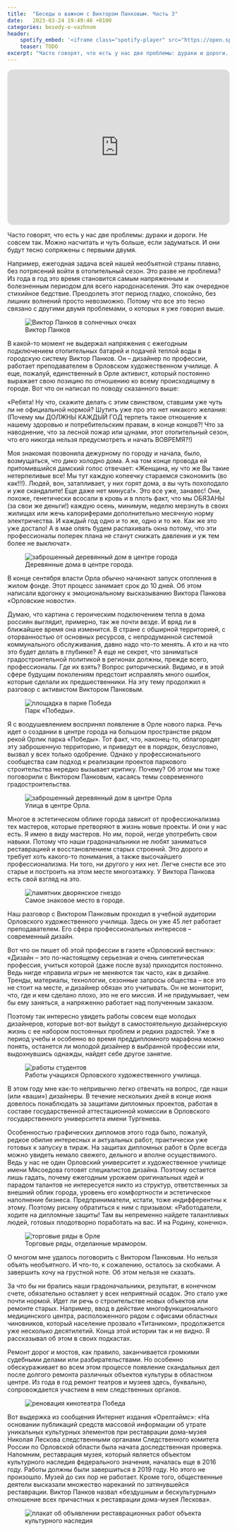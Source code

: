 ```yaml
---
title:  "Беседы о важном с Виктором Панковым. Часть 3"
date:   2023-03-24 19:49:46 +0100
categories: besedy-o-vazhnom
header:
    spotify_embed: '<iframe class="spotify-player" src="https://open.spotify.com/embed/episode/6Ca8dtjrXxIJsYzTiETeRs?utm_source=generator" frameBorder="0" allowfullscreen="" allow="autoplay; clipboard-write; encrypted-media; fullscreen; picture-in-picture" loading="lazy"></iframe>'
    teaser: TODO
excerpt: "Часто говорят, что есть у нас две проблемы: дураки и дороги. Не совсем так. Можно насчитать и чуть больше, если задуматься. И они будут тесно сопряжены с первыми двумя. Например, ежегодная задача всей нашей необъятной страны плавно, без потрясений войти в отопительный сезон. Это разве не проблема? Из года в год это время становится самым напряженным и болезненным периодом для всего народонаселения. Это как очередное стихийное бедствие. Преодолеть этот период гладко, спокойно, без лишних волнений просто невозможно. Потому что все это тесно связано с другими двумя проблемами, о которых я уже говорил выше."
---
```


<iframe data-testid="embed-iframe" style="border-radius:12px" src="https://open.spotify.com/embed/episode/6Ca8dtjrXxIJsYzTiETeRs?utm_source=generator" width="100%" height="352" frameBorder="0" allowfullscreen="" allow="autoplay; clipboard-write; encrypted-media; fullscreen; picture-in-picture" loading="lazy"></iframe>

Часто говорят, что есть у нас две проблемы: дураки и дороги. Не совсем так. Можно насчитать и чуть больше, если задуматься. И они будут тесно сопряжены с первыми двумя.

Например, ежегодная задача всей нашей необъятной страны плавно, без потрясений войти в отопительный сезон. Это разве не проблема? Из года в год это время становится самым напряженным и болезненным периодом для всего народонаселения. Это как очередное стихийное бедствие. Преодолеть этот период гладко, спокойно, без лишних волнений просто невозможно. Потому что все это тесно связано с другими двумя проблемами, о которых я уже говорил выше.

<figure class="align-center">
<img src="https://res.cloudinary.com/dqt3l509c/image/upload/v1756921023/viktor-pankov_tdria0.jpg" alt="Виктор Панков в солнечных очках">
<figcaption>Виктор Панков</figcaption>
</figure>

В какой-то момент не выдержал напряжения с ежегодным подключением отопительных батарей и подачей теплой воды в городскую систему Виктор Панков. Он – дизайнер по профессии, работает преподавателем в Орловском художественном училище. А еще, пожалуй, единственный в Орле активист, который постоянно выражает свою позицию по отношению ко всему происходящему в городе. Вот что он написал по поводу сказанного выше:

«Ребята! Ну что, скажите делать с этим свинством, ставшим уже чуть ли не официальной нормой? Шутить уже про это нет никакого желания: (Почему мы ДОЛЖНЫ КАЖДЫЙ ГОД терпеть такое отношение к нашему здоровью и потребительским правам, в конце концов?! Что за наводнение, что за лесной пожар или цунами, этот отопительный сезон, что его никогда нельзя предусмотреть и начать ВОВРЕМЯ?!)

Моя знакомая позвонила дежурному по городу и начала, было, возмущаться, что дико холодно дома. А на том конце провода ей притомившийся дамский голос отвечает: «Женщина, ну что же Вы такие нетерпеливые все! Мы тут каждую копеечку стараемся сэкономить (во как!!!). Людей, вон, затапливает, у них горят дома, а вы чуть похолодало и уже скандалите! Еще даже нет минуса!». Это все уже, занавес! Они, похоже, генетически всосали в кровь и в плоть факт, что мы ОБЯЗАНЫ (за свои же деньги!) каждую осень, минимум, неделю мерзнуть в своих жилищах или жечь калориферами дополнительно месячную норму электричества. И каждый год одно и то же, одно и то же. Как же это уже достало! А в мае опять будем распахивать окна потому, что эти профессионалы поперек плана не станут снижать давления и уж тем более не выключат».

<figure class="align-center">
<img src="https://res.cloudinary.com/dqt3l509c/image/upload/v1756921212/20220908_135401-scaled_kosdap.jpg" alt="заброшенный деревянный дом в центре города">
<figcaption>Деревянные дома в центре города.</figcaption>
</figure>

В конце сентября власти Орла обычно начинают запуск отопления в жилом фонде. Этот процесс занимает срок до 10 дней. Об этом написали вдогонку к эмоциональному высказыванию Виктора Панкова «Орловские новости».

Думаю, что картина с героическим подключением тепла в дома россиян выглядит, примерно, так же почти везде. И вряд ли в ближайшее время она изменится. В стране с обширной территорией, с оторванностью от основных ресурсов, с непродуманной системой коммунального обслуживания, давно надо что-то менять. А кто и на что это будет делать в глубинке? А еще не секрет, что заниматься градостроительной политикой в регионах должны, прежде всего, профессионалы. Где их взять? Вопрос риторический. Видимо, и в этой сфере будущим поколениям предстоит исправлять много ошибок, которые сделали их предшественники. На эту тему продолжил я разговор с активистом Виктором Панковым.

<figure class="align-center">
<img src="https://res.cloudinary.com/dqt3l509c/image/upload/v1756921333/20220908_133125-scaled_e64kdn.jpg" alt="площадка в парке Победа">
<figcaption>Парк «Победы».</figcaption>
</figure>

Я с воодушевлением воспринял появление в Орле нового парка. Речь идет о создании в центре города на большом пространстве рядом рекой Орлик парка «Победы». Тот факт, что, наконец-то, облагородят эту заброшенную территорию, и приведут ее в порядок, безусловно, вызвал у всех только одобрение. Однако у профессионального сообщества сам подход к реализации проектов паркового строительства нередко вызывает критику. Почему? Об этом мы тоже поговорили с Виктором Панковым, касаясь темы современного градостроительства.

<figure class="align-center">
<img src="https://res.cloudinary.com/dqt3l509c/image/upload/v1756921466/20220908_150519-scaled_qxtmnw.jpg" alt="заброшенный деревянный дом в центре Орла">
<figcaption>Улица в центре Орла.</figcaption>
</figure>

Многое в эстетическом облике города зависит от профессионализма тех мастеров, которые претворяют в жизнь новые проекты. И они у нас есть. Я имею в виду мастеров. Но им, порой, негде употребить свои навыки. Потому что наши градоначальники не любят заниматься  реставрацией и восстановлением старых строений. Это дорого и требует хоть какого-то понимания, а также высочайшего профессионализма. Ни того, ни другого у них нет. Легче снести все это старье и построить на этом месте многоэтажку. У Виктора Панкова есть свой взгляд на это.

<figure class="align-center">
<img src="https://res.cloudinary.com/dqt3l509c/image/upload/v1756921612/20220908_134622-scaled_fnmslz.jpg" alt="памятник дворянское гнездо">
<figcaption>Самое знаковое место в городе.</figcaption>
</figure>

Наш разговор с Виктором Панковым проходил в учебной аудитории Орловского художественного училища. Здесь он уже 45 лет работает преподавателем. Его сфера профессиональных интересов – современный дизайн.

Вот что он пишет об этой профессии в газете «Орловский вестник»: «Дизайн – это по-настоящему серьезная и очень синтетическая профессия, учиться которой (даже после вуза) приходится постоянно. Ведь нигде «правила игры» не меняются так часто, как в дизайне. Тренды, материалы, технологии, сезонные запросы общества – все это не стоит на месте, и дизайнер обязан это учитывать. Он не мониторит, что, где и кем сделано плохо, это не его миссия. И не придумывает, чем бы ему заняться, а напряженно работает над полученным заказом.

Поэтому так интересно увидеть работы совсем еще молодых дизайнеров, которые вот-вот выйдут в самостоятельную дизайнерскую жизнь с ее набором постоянных проблем и редких радостей. Уже в период учебы и особенно во время преддипломного марафона можно понять, останется ли молодой дизайнер в выбранной профессии или, выдохнувшись однажды, найдет себе другое занятие.

<figure class="align-center">
<img src="https://res.cloudinary.com/dqt3l509c/image/upload/v1756921711/20220907_132402-scaled_ioznvb.jpg" alt="работы студентов">
<figcaption>Работы учащихся Орловского художественного училища.</figcaption>
</figure>

В этом году мне как-то непривычно легко отвечать на вопрос, где наши (или «ваши») дизайнеры. В течение нескольких дней в конце июня довелось понаблюдать за защитами дипломных проектов, работая в составе государственной аттестационной комиссии в Орловского государственного университета имени Тургенева.

Особенностью графических дипломов этого года было, пожалуй, редкое обилие интересных и актуальных работ, практически уже готовых к запуску в тираж. На защитах дипломных работ в Орле всегда можно увидеть немало свежего, дельного и вполне осуществимого. Ведь у нас не один Орловский университет и художественное училище имени Мясоедова готовят специалистов дизайна. Поэтому остается лишь гадать, почему ежегодным урожаем оригинальных идей и парадом талантов не интересуется никто из структур, ответственных за внешний облик города, уровень его комфортности и эстетическое наполнение бизнеса. Предприниматели, кстати, тоже индифферентны к этому. Поэтому рискну обратиться к ним с призывом: «Работодатели, ходите на дипломные защиты! Там вы непременно найдете талантливых людей, готовых плодотворно поработать на вас. И на Родину, конечно».

<figure class="align-center">
<img src="https://res.cloudinary.com/dqt3l509c/image/upload/v1756921808/20220908_152128-scaled_hghjnk.jpg" alt="торговые ряды в Орле">
<figcaption>Торговые ряды, отделанные мрамором.</figcaption>
</figure>

О многом мне удалось поговорить с Виктором Панковым. Но нельзя объять необъятного. И что-то, к сожалению, осталось за скобками. А завершить хочу на грустной ноте. Об этом нельзя не сказать.

За что бы ни брались наши градоначальники, результат, в конечном счете, обязательно оставляет у всех неприятный осадок. Это стало уже почти нормой. Идет ли речь о строительстве новых объектов или ремонте старых. Например, ввод в действие многофункционального медицинского центра, расположенного рядом с офисами областных чиновников, который население прозвало «Титаником», продолжается уже несколько десятилетий. Конца этой истории так и не видно. Я рассказывал об этом в своих подкастах.

Ремонт дорог и мостов, как правило, заканчивается громкими судебными делами или разбирательствами. Но особенно обескураживает во всем этом процессе появление скандальных дел после долгого ремонта различных объектов культуры в областном центре. Из года в год ремонт театров и музеев здесь, буквально, сопровождается участием в нем следственных органов.

<figure class="align-center">
<img src="https://res.cloudinary.com/dqt3l509c/image/upload/v1756921895/20220908_153026-scaled_il689u.jpg" alt="реновация кинотеатра Победа">
</figure>

Вот выдержка из сообщения Интернет издания «Орелтаймс»: «На основании публикаций средств массовой информации об утрате уникальных культурных элементов при реставрации дома-музея Николая Лескова следственными органами Следственного комитета России по Орловской области была начата доследственная проверка. Напомним, реставрация музея, который является объектом культурного наследия федерального значения, началась еще в 2016 году. Работы должны были завершиться в 2019 году. Но этого не произошло. Музей до сих пор не работает. Кроме того, общественные деятели высказали множество нареканий по затянувшейся реставрации. Виктор Панков назвал «бездушным и бескультурным» отношение всех причастных к реставрации дома-музея Лескова».

<figure class="align-center">
<img src="https://res.cloudinary.com/dqt3l509c/image/upload/v1756922036/20220908_135116-scaled_cc2v2r.jpg" alt="плакат об объявлении реставрационных работ объекта культурного наследия">
</figure>